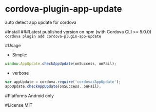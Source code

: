# cordova-plugin-app-update
auto detect app update for cordova

#Install
###Latest published version on npm (with Cordova CLI >= 5.0.0)
`cordova plugin add cordova-plugin-app-update`

#Usage
 - Simple:
```js
window.AppUpdate.checkAppUpdate(onSuccess, onFail);
```
 - verbose
```js
var appUpdate = cordova.require('cordova/AppUpdate');
appUpdate.checkAppUpdate(onSuccess, onFail);
```

#Platforms
Android only

#License
MIT
